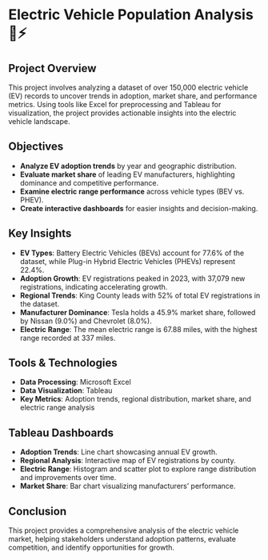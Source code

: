 # Electric Vehicle Population Analysis 🚗⚡

## Project Overview
This project involves analyzing a dataset of over 150,000 electric vehicle (EV) records to uncover trends in adoption, market share, and performance metrics. Using tools like Excel for preprocessing and Tableau for visualization, the project provides actionable insights into the electric vehicle landscape.

## Objectives
- **Analyze EV adoption trends** by year and geographic distribution.
- **Evaluate market share** of leading EV manufacturers, highlighting dominance and competitive performance.
- **Examine electric range performance** across vehicle types (BEV vs. PHEV).
- **Create interactive dashboards** for easier insights and decision-making.

## Key Insights
- **EV Types**: Battery Electric Vehicles (BEVs) account for 77.6% of the dataset, while Plug-in Hybrid Electric Vehicles (PHEVs) represent 22.4%.
- **Adoption Growth**: EV registrations peaked in 2023, with 37,079 new registrations, indicating accelerating growth.
- **Regional Trends**: King County leads with 52% of total EV registrations in the dataset.
- **Manufacturer Dominance**: Tesla holds a 45.9% market share, followed by Nissan (9.0%) and Chevrolet (8.0%).
- **Electric Range**: The mean electric range is 67.88 miles, with the highest range recorded at 337 miles.

## Tools & Technologies
- **Data Processing**: Microsoft Excel
- **Data Visualization**: Tableau
- **Key Metrics**: Adoption trends, regional distribution, market share, and electric range analysis

## Tableau Dashboards
- **Adoption Trends**: Line chart showcasing annual EV growth.
- **Regional Analysis**: Interactive map of EV registrations by county.
- **Electric Range**: Histogram and scatter plot to explore range distribution and improvements over time.
- **Market Share**: Bar chart visualizing manufacturers’ performance.

## Conclusion
This project provides a comprehensive analysis of the electric vehicle market, helping stakeholders understand adoption patterns, evaluate competition, and identify opportunities for growth.
